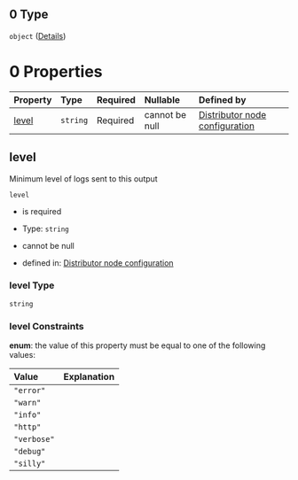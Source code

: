 ## 0 Type

`object` ([Details](definition-properties-logs-properties-console-oneof-0.md))

# 0 Properties

| Property        | Type     | Required | Nullable       | Defined by                                                                                                                                                                                                         |
| :-------------- | :------- | :------- | :------------- | :----------------------------------------------------------------------------------------------------------------------------------------------------------------------------------------------------------------- |
| [level](#level) | `string` | Required | cannot be null | [Distributor node configuration](definition-properties-logs-properties-file-oneof-0-properties-level.md "https://joystream.org/schemas/argus/config#/properties/logs/properties/console/oneOf/0/properties/level") |

## level

Minimum level of logs sent to this output

`level`

*   is required

*   Type: `string`

*   cannot be null

*   defined in: [Distributor node configuration](definition-properties-logs-properties-file-oneof-0-properties-level.md "https://joystream.org/schemas/argus/config#/properties/logs/properties/console/oneOf/0/properties/level")

### level Type

`string`

### level Constraints

**enum**: the value of this property must be equal to one of the following values:

| Value       | Explanation |
| :---------- | :---------- |
| `"error"`   |             |
| `"warn"`    |             |
| `"info"`    |             |
| `"http"`    |             |
| `"verbose"` |             |
| `"debug"`   |             |
| `"silly"`   |             |
